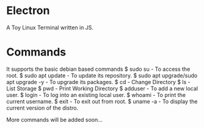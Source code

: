 # Electron
A Toy Linux Terminal written in JS.

# Commands
It supports the basic debian based commands
$ sudo su - To access the root.
$ sudo apt update - To update its repository.
$ sudo apt upgrade/sudo apt upgrade -y - To upgrade its packages.
$ cd - Change Directory
$ ls - List Storage
$ pwd - Print Working Directory
$ adduser <username> - To add a new local user.
$ login <username> - To log into an existing local user.
$ whoami - To print the current username.
$ exit - To exit out from root.
$ uname -a - To display the current version of the distro.

More commands will be added soon...